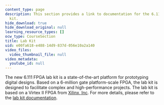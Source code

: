 ```yaml
---
content_type: page
description: This section provides a link to documentation for the 6.111 FPGA lab
  kit.
hide_download: true
hide_download_original: null
learning_resource_types: []
ocw_type: CourseSection
title: Lab Kit
uid: e00fa618-e488-14d9-837d-056e10a2a140
video_files:
  video_thumbnail_file: null
video_metadata:
  youtube_id: null
---
```


The new 6.111 FPGA lab kit is a state-of-the-art platform for prototyping digital designs. Based on a 6-million gate platform-scale FPGA, the lab kit is designed to facilitate complex and high-performance projects. The lab kit is based on a Virtex II FPGA from [Xilinx, Inc](http://www.xilinx.com/). For more details, please refer to the [lab kit documentation](http://www-mtl.mit.edu/Courses/6.111/labkit/).